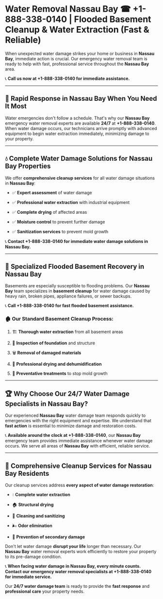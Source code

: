 # Water Removal Nassau Bay ☎ +1-888-338-0140 | Flooded Basement Cleanup & Water Extraction (Fast & Reliable)

When unexpected water damage strikes your home or business in **Nassau Bay**, immediate action is crucial. Our emergency water removal team is ready to help with fast, professional service throughout the **Nassau Bay** area. 

📞 **Call us now at +1-888-338-0140 for immediate assistance.**
---
## 🚀 Rapid Response in Nassau Bay When You Need It Most
Water emergencies don't follow a schedule. That's why our **Nassau Bay** emergency water removal experts are available **24/7** at **+1-888-338-0140**. When water damage occurs, our technicians arrive promptly with advanced equipment to begin water extraction immediately, minimizing damage to your property.
---
## 💧 Complete Water Damage Solutions for Nassau Bay Properties
We offer **comprehensive cleanup services** for all water damage situations in **Nassau Bay**:
- ✅ **Expert assessment** of water damage  
- ✅ **Professional water extraction** with industrial equipment  
- ✅ **Complete drying** of affected areas  
- ✅ **Moisture control** to prevent further damage  
- ✅ **Sanitization services** to prevent mold growth  
📞 **Contact +1-888-338-0140 for immediate water damage solutions in Nassau Bay.**
---
## 🌊 Specialized Flooded Basement Recovery in Nassau Bay
Basements are especially susceptible to flooding problems. Our **Nassau Bay** team specializes in **basement cleanup** for water damage caused by heavy rain, broken pipes, appliance failures, or sewer backups. 
📞 **Call +1-888-338-0140 for fast flooded basement assistance.**
### 🏚️ Our Standard Basement Cleanup Process:
1. 🏗️ **Thorough water extraction** from all basement areas  
2. 🔎 **Inspection of foundation** and structure  
3. 🗑️ **Removal of damaged materials**  
4. 💨 **Professional drying and dehumidification**  
5. 🚫 **Preventative treatments** to stop mold growth  
---
## 🏆 Why Choose Our 24/7 Water Damage Specialists in Nassau Bay?
Our experienced **Nassau Bay** water damage team responds quickly to emergencies with the right equipment and expertise. We understand that **fast action** is essential to minimize damage and restoration costs.
📞 **Available around the clock at +1-888-338-0140**, our **Nassau Bay** emergency team provides immediate assistance whenever water damage occurs. We serve all areas of **Nassau Bay** with efficient, reliable service.
---
## 🧹 Comprehensive Cleanup Services for Nassau Bay Residents
Our cleanup services address **every aspect of water damage restoration**:
- 💧 **Complete water extraction**  
- 🏠 **Structural drying**  
- 🧼 **Cleaning and sanitizing**  
- 🌬️ **Odor elimination**  
- 🚫 **Prevention of secondary damage**  
Don't let water damage **disrupt your life** longer than necessary. Our **Nassau Bay** water removal experts work efficiently to restore your property to its pre-damage condition.
📞 **When facing water damage in Nassau Bay, every minute counts. Contact our emergency water removal specialists at +1-888-338-0140 for immediate service.**
Our **24/7 water damage team** is ready to provide the **fast response** and **professional care** your property needs.
